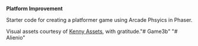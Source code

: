 **Platform Improvement**

Starter code for creating a platformer game using Arcade Phsyics in Phaser.

Visual assets courtesy of [Kenny Assets](https://kenney.nl/assets), with gratitude."# Game3b" 
"# Alienio" 
